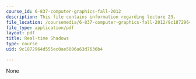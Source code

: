 ```yaml
---
course_id: 6-837-computer-graphics-fall-2012
description: This file contains information regarding lecture 23.
file_location: /coursemedia/6-837-computer-graphics-fall-2012/9c1872964d555ec0ae5006a63d7636b4_MIT6_837F12_Lec23.pdf
file_type: application/pdf
layout: pdf
title: Real-time Shadows
type: course
uid: 9c1872964d555ec0ae5006a63d7636b4

---
```

None